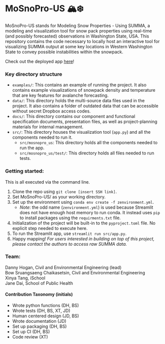 # MoSnoPro-US 🏔️❄️
MoSnoPro-US stands for Modeling Snow Properties - Using SUMMA, a modeling and visualization tool for snow pack properties using real-time (and possibly forecasted) observations in Washington State, USA. This repository contains the code necessary to locally host an interactive tool for visualizing SUMMA output at some key locations in Western Washington State to convey possible instabilities within the snowpack.

Check out the deployed app [here](https://mosnopro-us.streamlit.app/)!

### **Key directory structure**
- `examples/`: This contains an example of running the project. It also contains example visualizations of snowpack density and temperature that are key features for avalanche forecasting.
- `data/`: This directory holds the multi-source data files used in the project. It also contains a folder of outdated data that can be accessible without secret Dropbox access codes.
- `docs/`: This directory contains our component and functional specification documents, presentation files, as well as project-planning materials for internal management.
- `src/`: This directory houses the visualization tool (`app.py`) and all the components needed to run it.
	- `src/mosnopro_us`: This directory holds all the components needed to run the app.
	- `src/mosnopro_us/test/`: This directory holds all files needed to run tests.

### **Getting started:**
This is all executed via the command line.
1. Clone the repo using `git clone [insert SSH link]`.
2. Set MoSnoPro-US/ as your working directory.
3. Set up the environment using `conda env create -f zenvironment.yml`. 
	- *Note*: the odd name (`zenvironment.yml`) is used because Streamlit does not have enough host memory to run conda. It instead uses `pip` to install packages using the `requirments.txt` file.
4. Initialization of the project will be built-in to the `pyproject.toml` file. No explicit step needed to execute here.
5. To run the Streamlit app, use `streamlit run src/app.py`.
6. Happy mapping! _For users interested in building on top of this project, please contact the authors to access raw SUMMA data._

### **Team:**
Danny Hogan, Civil and Environmental Engineering (lead)  
Bow Sruangsaeng Chaikasetsin, Civil and Environmental Engineering  
Xinya Tang, iSchool  
Jane Dai, School of Public Health  

#### Contribution Taxonomy (initials)
- Wrote python functions (DH, BS)
- Wrote tests (DH, BS, XT, JD)
- Human centered design (JD, BS)
- Wrote documentation (JD)
- Set up packaging (DH, BS)
- Set up CI (DH, BS)
- Code review (XT)
